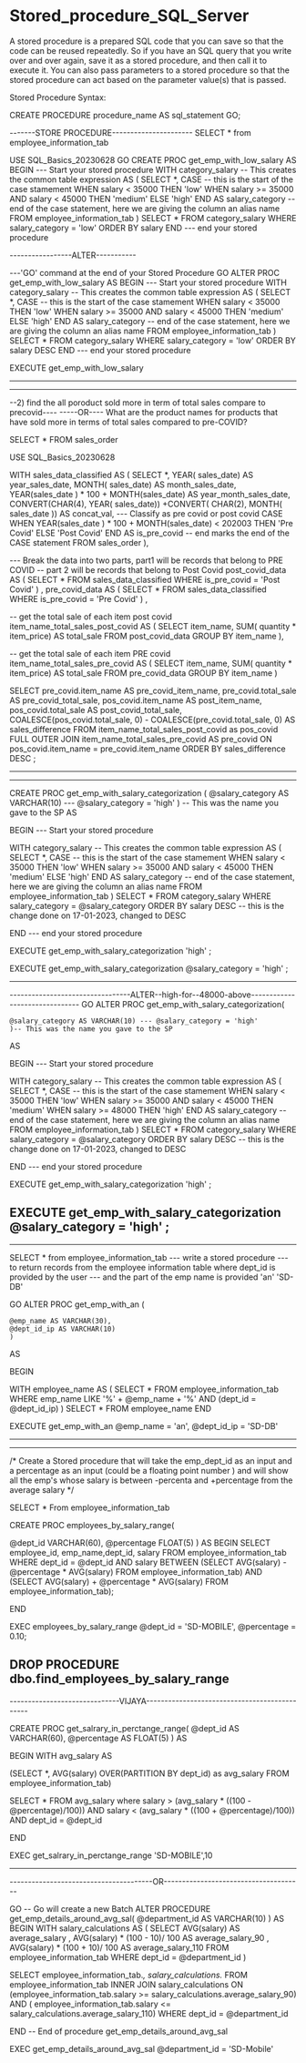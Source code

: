 # Stored_procedure_SQL_Server
A stored procedure is a prepared SQL code that you can save so that the code can be reused repeatedly. 
So if you have an SQL query that you write over and over again, save it as a stored procedure, and then call it to execute it.
You can also pass parameters to a stored procedure so that the stored procedure can act based on the parameter value(s) that is passed.

Stored Procedure Syntax:

CREATE PROCEDURE procedure_name
AS
sql_statement
GO;


-------STORE PROCEDURE----------------------
SELECT * from employee_information_tab

USE SQL_Basics_20230628
GO
CREATE PROC get_emp_with_low_salary
AS
BEGIN --- Start your stored procedure
WITH category_salary -- This creates the common table expression
AS
(
SELECT
 *,
 CASE  -- this is the start of the case stamement
  WHEN salary < 35000 THEN 'low'
  WHEN salary >= 35000 AND salary < 45000 THEN 'medium'
  ELSE 'high' 
 END AS salary_category -- end of the case statement, here we are giving the column an alias name
FROM
 employee_information_tab
)
SELECT * FROM category_salary WHERE salary_category  = 'low'
ORDER BY salary
END --- end your stored procedure



-----------------ALTER-----------

---'GO' command at the end of your Stored Procedure
GO
ALTER PROC get_emp_with_low_salary
AS
BEGIN --- Start your stored procedure
WITH category_salary -- This creates the common table expression
AS
(
SELECT
 *,
 CASE  -- this is the start of the case stamement
  WHEN salary < 35000 THEN 'low'
  WHEN salary >= 35000 AND salary < 45000 THEN 'medium'
  ELSE 'high' 
 END AS salary_category -- end of the case statement, here we are giving the column an alias name
FROM
 employee_information_tab
)
SELECT * FROM category_salary WHERE salary_category  = 'low'
ORDER BY salary DESC
END --- end your stored procedure



EXECUTE get_emp_with_low_salary




-------------------------------------------------------------------------------------------
---------------------------------------------------------------------------------

--2) find the all poroduct sold more in term of total sales compare to precovid----
-----OR---- What are the product names for products that have sold more in terms of total sales compared to pre-COVID?

SELECT * FROM sales_order

USE SQL_Basics_20230628


WITH
sales_data_classified
AS
(
SELECT 
	*,
	YEAR( sales_date) AS year_sales_date,
	MONTH( sales_date) AS month_sales_date,
	YEAR(sales_date ) * 100 + MONTH(sales_date) AS year_month_sales_date,
	CONVERT(CHAR(4), YEAR( sales_date)) +CONVERT( CHAR(2), MONTH( sales_date )) AS concat_val,
	--- Classify as pre covid or post covid
	CASE
		WHEN YEAR(sales_date ) * 100 + MONTH(sales_date) < 202003  THEN 'Pre Covid'
		ELSE 'Post Covid'
	END AS is_pre_covid   -- end marks the end of the CASE statement
FROM
sales_order
),

--- Break the data into two parts, part1 will be records that belong to PRE COVID
-- part 2 will be records that belong to Post Covid
post_covid_data
AS
(
SELECT * FROM sales_data_classified
WHERE
is_pre_covid = 'Post Covid'
)
,
pre_covid_data
AS
(
SELECT * FROM sales_data_classified
WHERE
is_pre_covid = 'Pre Covid'
)
,

-- get the total sale of each item post covid
item_name_total_sales_post_covid
AS
(
SELECT
item_name,
SUM( quantity * item_price) AS total_sale
FROM
post_covid_data
GROUP BY item_name
),

-- get the total sale of each item PRE covid
item_name_total_sales_pre_covid
AS
(
SELECT
item_name,
SUM( quantity * item_price) AS total_sale
FROM
pre_covid_data
GROUP BY item_name
)

SELECT 
pre_covid.item_name AS pre_covid_item_name,
pre_covid.total_sale AS pre_covid_total_sale,
pos_covid.item_name AS post_item_name,
pos_covid.total_sale AS post_covid_total_sale,
COALESCE(pos_covid.total_sale, 0) - 
COALESCE(pre_covid.total_sale, 0) AS sales_difference
FROM item_name_total_sales_post_covid as pos_covid
FULL OUTER JOIN
item_name_total_sales_pre_covid AS pre_covid
ON
pos_covid.item_name = pre_covid.item_name
ORDER BY sales_difference DESC ;





------------------------------------------------------------------------------------------------------
------------------------------------------------------------------------------------------

CREATE PROC get_emp_with_salary_categorization
(
	@salary_category AS VARCHAR(10)                 --- @salary_category = 'high'
	)                                                -- This was the name you gave to the SP
AS 

BEGIN                                              --- Start your stored procedure

WITH category_salary                             -- This creates the common table expression
AS
(
SELECT
 *,
 CASE                                                 -- this is the start of the case stamement
  WHEN salary < 35000 THEN 'low'
  WHEN salary >= 35000 AND salary < 45000 THEN 'medium'
  ELSE 'high' 
 END AS salary_category -- end of the case statement, here we are giving the column an alias name
FROM
 employee_information_tab
)
SELECT * FROM category_salary WHERE salary_category  = @salary_category 
ORDER BY salary DESC -- this is the change done on 17-01-2023, changed to DESC


END --- end your stored procedure

EXECUTE get_emp_with_salary_categorization 'high' ;

EXECUTE get_emp_with_salary_categorization @salary_category = 'high' ;

----------------------------------------------------------------------------------
---------------------------------ALTER--high-for--48000-above-------------------------------
GO
ALTER PROC get_emp_with_salary_categorization(

	@salary_category AS VARCHAR(10) --- @salary_category = 'high'
	)-- This was the name you gave to the SP
AS

BEGIN --- Start your stored procedure

WITH category_salary -- This creates the common table expression
AS
(
SELECT
 *,
 CASE  -- this is the start of the case stamement
  WHEN salary < 35000 THEN 'low'
  WHEN salary >= 35000 AND salary < 45000 THEN 'medium'
  WHEN salary >= 48000 THEN  'high' 
 END AS salary_category -- end of the case statement, here we are giving the column an alias name
FROM
 employee_information_tab
)
SELECT * FROM category_salary WHERE salary_category  = @salary_category 
ORDER BY salary DESC -- this is the change done on 17-01-2023, changed to DESC


END --- end your stored procedure

EXECUTE get_emp_with_salary_categorization 'high' ;

EXECUTE get_emp_with_salary_categorization @salary_category = 'high' ;
---------------------------------------------------------------------------
-------------------------------------------------------------------

SELECT * from employee_information_tab
--- write a stored procedure
--- to return records from the employee information table where dept_id is provided by the user
--- and the part of the emp name  is provided
'an'  'SD-DB'



GO
ALTER PROC get_emp_with_an (

	@emp_name AS VARCHAR(30), 
	@dept_id_ip AS VARCHAR(10)
	)
AS

BEGIN 

WITH employee_name 
AS
(
SELECT *
FROM 
employee_information_tab
WHERE
emp_name LIKE '%' + @emp_name + '%'
AND
(dept_id = @dept_id_ip)
)
SELECT *
FROM
employee_name
END

EXECUTE get_emp_with_an @emp_name = 'an', @dept_id_ip = 'SD-DB'


------------------------------------------------------------------------------------
--------------------------------------------------------------------------------------
/*
Create a Stored procedure
that will take the emp_dept_id as an input
and a percentage as an input (could be a floating point number )
and will show all the emp's whose salary is between -percenta and +percentage from the average salary */

SELECT * From employee_information_tab

CREATE PROC employees_by_salary_range(

  @dept_id VARCHAR(60),
  @percentage FLOAT(5)
)
AS
BEGIN
SELECT employee_id, emp_name,dept_id, salary
FROM employee_information_tab
WHERE dept_id = @dept_id
AND salary BETWEEN
(SELECT AVG(salary) - @percentage * AVG(salary)
FROM employee_information_tab)
AND (SELECT AVG(salary) + @percentage * AVG(salary)
FROM employee_information_tab);

END

EXEC employees_by_salary_range @dept_id = 'SD-MOBILE', @percentage = 0.10;


DROP PROCEDURE dbo.find_employees_by_salary_range
----------------------------------------------------------------
------------------------------VIJAYA----------------------------------------------

CREATE PROC get_salrary_in_perctange_range(
       @dept_id AS VARCHAR(60),
	   @percentage AS FLOAT(5)
)
AS

BEGIN
WITH avg_salary
AS

(SELECT *,
AVG(salary) OVER(PARTITION BY dept_id) as avg_salary 
FROM employee_information_tab)

SELECT * FROM avg_salary where  salary > (avg_salary * ((100 - @percentage)/100))
AND salary < (avg_salary * ((100 + @percentage)/100)) AND dept_id = @dept_id

END

EXEC get_salrary_in_perctange_range 'SD-MOBILE',10


-------------------------------------------------------------------------
---------------------------------------OR--------------------------------------


GO  -- Go will create a new Batch
ALTER PROCEDURE get_emp_details_around_avg_sal(
					@department_id AS  VARCHAR(10)
)
AS
	BEGIN
WITH salary_calculations
AS
(
	SELECT
		AVG(salary) AS average_salary
		, AVG(salary) * (100 - 10)/ 100 AS average_salary_90
		,  AVG(salary) * (100 + 10)/ 100 AS average_salary_110
		FROM employee_information_tab
		WHERE
		dept_id = @department_id
)

SELECT employee_information_tab.*,
salary_calculations.*
FROM
employee_information_tab
INNER JOIN
salary_calculations
ON
(employee_information_tab.salary >=  salary_calculations.average_salary_90)
AND
( employee_information_tab.salary <=  salary_calculations.average_salary_110)
WHERE
dept_id = @department_id

END -- End of procedure  get_emp_details_around_avg_sal

EXEC get_emp_details_around_avg_sal  @department_id = 'SD-Mobile'
